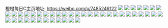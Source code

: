 橙橙每日C主页地址: https://weibo.com/u/7485246122 
![](https://wx4.sinaimg.cn/mw2000/008azksaly1h8t954y2abj30wi0ji0yd.jpg) 
![](https://wx4.sinaimg.cn/mw2000/008azksaly1h779pf8f20j31vx2ilu0x.jpg) 
![](https://wx4.sinaimg.cn/mw2000/008azksaly1h779pwoxqej32c035pe82.jpg) 
![](https://wx4.sinaimg.cn/mw2000/008azksaly1h779pgf54cj32c0340npe.jpg) 
![](https://wx4.sinaimg.cn/mw2000/008azksaly1h60t0wcn0ij30wi1yc4qq.jpg) 
![](https://wx4.sinaimg.cn/mw2000/008azksaly1h60t0tcbx7j30kw0z0qac.jpg) 
![](https://wx4.sinaimg.cn/mw2000/008azksaly1h5qcjiln7dj32801o0hdu.jpg) 
![](https://wx4.sinaimg.cn/mw2000/008azksaly1h5qcjjh7w5j32c02c01ky.jpg) 
![](https://wx4.sinaimg.cn/mw2000/008azksaly1h5qcjh3xiwj3280280npd.jpg) 
![](https://wx4.sinaimg.cn/mw2000/008azksaly1h4ha1aeihqj32bz2bz1kx.jpg) 
![](https://wx4.sinaimg.cn/mw2000/008azksaly1h3w0p4t6tij321k2q3u0x.jpg) 
![](https://wx4.sinaimg.cn/mw2000/008azksaly1h3w0w6sqi3j32522urkjl.jpg) 
![](https://wx4.sinaimg.cn/mw2000/008azksaly1h3w0p3q25ij31jg21ykjl.jpg) 
![](https://wx4.sinaimg.cn/mw2000/008azksaly1h29go8t5rfj31sx0u0kcw.jpg) 
![](https://wx4.sinaimg.cn/mw2000/008azksaly1h1z04g3dukj31hc0u0ap9.jpg) 
![](https://wx4.sinaimg.cn/mw2000/008azksaly1h1z05jbbomj30wi0k70w1.jpg) 
![](https://wx4.sinaimg.cn/mw2000/008azksaly1gzddotub1lj30ok13s41m.jpg) 
![](https://wx4.sinaimg.cn/mw2000/008azksaly1gzddoxh9qyj30qb13v0wc.jpg) 
![](https://wx4.sinaimg.cn/mw2000/008azksaly1gzddoxwcvmj30m10xejtx.jpg) 
![](https://wx4.sinaimg.cn/mw2000/008azksaly1gzdds5cji9j30on11qaf3.jpg) 
![](https://wx4.sinaimg.cn/mw2000/008azksaly1gzddqel6esj30u0140k4u.jpg) 
![](https://wx4.sinaimg.cn/mw2000/008azksaly1gzddowk81hj33402c07wj.jpg) 
![](https://wx4.sinaimg.cn/mw2000/008azksaly1gy7ij4uzmfj30k00zkdlq.jpg) 
![](https://wx4.sinaimg.cn/mw2000/008azksaly1gy0gos53j6j32c03407wh.jpg) 
![](https://wx4.sinaimg.cn/mw2000/008azksaly1gy0gotldeoj32c0340x6p.jpg) 
![](https://wx4.sinaimg.cn/mw2000/008azksaly1gy0gplzhcgj32qh21vb29.jpg) 
![](https://wx4.sinaimg.cn/mw2000/008azksaly1gxvirwqhk3j30wi1i0qfm.jpg) 
![](https://wx4.sinaimg.cn/mw2000/008azksaly1gx9ymuli28j317c17c7wh.jpg) 
![](https://wx4.sinaimg.cn/mw2000/008azksaly1gwx5c9fj4xj316o1kwb29.jpg) 
![](https://wx4.sinaimg.cn/mw2000/008azksaly1gwx7jr45gnj32c03401l0.jpg) 
![](https://wx4.sinaimg.cn/mw2000/008azksaly1gwx68q7ki4j30wi1yc7wh.jpg) 
![](https://wx4.sinaimg.cn/mw2000/008azksaly1gwkrnjgltvj335s35s7wj.jpg) 
![](https://wx4.sinaimg.cn/mw2000/008azksaly1gwexr9fdmsj32c03407wi.jpg) 
![](https://wx4.sinaimg.cn/mw2000/008azksaly1gwexr89dd2j30kw0vctff.jpg) 
![](https://wx4.sinaimg.cn/mw2000/008azksaly1gwexrf8obbj33402c0qv7.jpg) 
![](https://wx4.sinaimg.cn/mw2000/008azksaly1gwexrbwi5pj33402c01l1.jpg) 
![](https://wx4.sinaimg.cn/mw2000/008azksaly1gwdxmriwatj31kw1ku4m8.jpg) 
![](https://wx4.sinaimg.cn/mw2000/008azksaly1gw5vcep7dbj30rs2l6ndf.jpg) 
![](https://wx4.sinaimg.cn/mw2000/008azksaly1gvy7nzonl4j31fb12h1kx.jpg) 
![](https://wx4.sinaimg.cn/mw2000/008azksaly1gvyc79eduzj30ku112108.jpg) 
![](https://wx4.sinaimg.cn/mw2000/008azksaly1gvnacl302rj60ku112wrg02.jpg) 
![](https://wx4.sinaimg.cn/mw2000/008azksaly1gkdjk5p9v3j31o01o0h0z.jpg) 
![](https://wx4.sinaimg.cn/mw2000/008azksaly1gkdjk6d27rj31ba1bae18.jpg) 
![](https://wx4.sinaimg.cn/mw2000/008azksaly1gkdjk4773wj31kw1kwhdt.jpg) 
